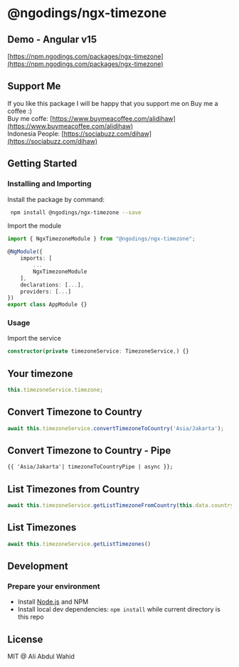 # @ngodings/ngx-timezone

## Demo - Angular v15

[https://npm.ngodings.com/packages/ngx-timezone](https://npm.ngodings.com/packages/ngx-timezone)

## Support Me

If you like this package I will be happy that you support me on Buy me a coffee :) <br />
Buy me coffe: [https://www.buymeacoffee.com/alidihaw](https://www.buymeacoffee.com/alidihaw)<br />
Indonesia People: [https://sociabuzz.com/dihaw](https://sociabuzz.com/dihaw)

## Getting Started

### Installing and Importing

Install the package by command:

```sh
 npm install @ngodings/ngx-timezone --save
```

Import the module

```ts
import { NgxTimezoneModule } from "@ngodings/ngx-timezone";

@NgModule({
    imports: [
        ...
        NgxTimezoneModule
    ],
    declarations: [...],
    providers: [...]
})
export class AppModule {}
```

### Usage 

Import the service

```ts
constructor(private timezoneService: TimezoneService,) {}
```

## Your timezone

```ts
this.timezoneService.timezone;
```

## Convert Timezone to Country

```ts
await this.timezoneService.convertTimezoneToCountry('Asia/Jakarta');
```

## Convert Timezone to Country - Pipe

```html
{{ 'Asia/Jakarta'| timezoneToCountryPipe | async }};
```

## List Timezones from Country

```ts
await this.timezoneService.getListTimezoneFromCountry(this.data.country)
```

## List Timezones

```ts
await this.timezoneService.getListTimezones()
```

## Development

### Prepare your environment
* Install [Node.js](http://nodejs.org/) and NPM
* Install local dev dependencies: `npm install` while current directory is this repo

## License

MIT @ Ali Abdul Wahid
